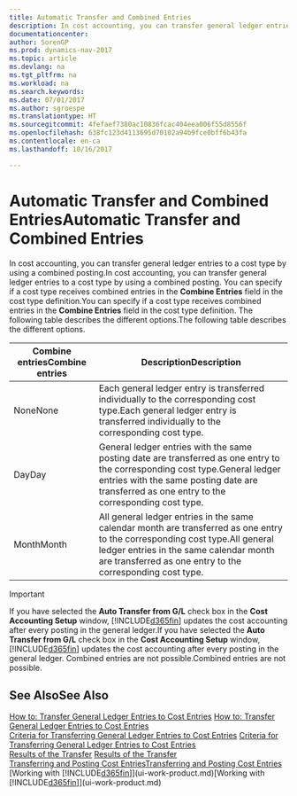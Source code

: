 ```yaml
---
title: Automatic Transfer and Combined Entries
description: In cost accounting, you can transfer general ledger entries to a cost type by using a combined posting. You can specify if a cost type receives combined entries in the **Combine Entries** field in the cost type definition. The following table describes the different options.
documentationcenter: 
author: SorenGP
ms.prod: dynamics-nav-2017
ms.topic: article
ms.devlang: na
ms.tgt_pltfrm: na
ms.workload: na
ms.search.keywords: 
ms.date: 07/01/2017
ms.author: sgroespe
ms.translationtype: HT
ms.sourcegitcommit: 4fefaef7380ac10836fcac404eea006f55d8556f
ms.openlocfilehash: 638fc123d4113695d70102a94b9fce0bff6b43fa
ms.contentlocale: en-ca
ms.lasthandoff: 10/16/2017

---
```

# <a name="automatic-transfer-and-combined-entries"></a><span data-ttu-id="00c7c-105">Automatic Transfer and Combined Entries</span><span class="sxs-lookup"><span data-stu-id="00c7c-105">Automatic Transfer and Combined Entries</span></span>
<span data-ttu-id="00c7c-106">In cost accounting, you can transfer general ledger entries to a cost type by using a combined posting.</span><span class="sxs-lookup"><span data-stu-id="00c7c-106">In cost accounting, you can transfer general ledger entries to a cost type by using a combined posting.</span></span> <span data-ttu-id="00c7c-107">You can specify if a cost type receives combined entries in the **Combine Entries** field in the cost type definition.</span><span class="sxs-lookup"><span data-stu-id="00c7c-107">You can specify if a cost type receives combined entries in the **Combine Entries** field in the cost type definition.</span></span> <span data-ttu-id="00c7c-108">The following table describes the different options.</span><span class="sxs-lookup"><span data-stu-id="00c7c-108">The following table describes the different options.</span></span>  

|<span data-ttu-id="00c7c-109">Combine entries</span><span class="sxs-lookup"><span data-stu-id="00c7c-109">Combine entries</span></span>|<span data-ttu-id="00c7c-110">Description</span><span class="sxs-lookup"><span data-stu-id="00c7c-110">Description</span></span>|  
|---------------------|-----------------|  
|<span data-ttu-id="00c7c-111">None</span><span class="sxs-lookup"><span data-stu-id="00c7c-111">None</span></span>|<span data-ttu-id="00c7c-112">Each general ledger entry is transferred individually to the corresponding cost type.</span><span class="sxs-lookup"><span data-stu-id="00c7c-112">Each general ledger entry is transferred individually to the corresponding cost type.</span></span>|  
|<span data-ttu-id="00c7c-113">Day</span><span class="sxs-lookup"><span data-stu-id="00c7c-113">Day</span></span>|<span data-ttu-id="00c7c-114">General ledger entries with the same posting date are transferred as one entry to the corresponding cost type.</span><span class="sxs-lookup"><span data-stu-id="00c7c-114">General ledger entries with the same posting date are transferred as one entry to the corresponding cost type.</span></span>|  
|<span data-ttu-id="00c7c-115">Month</span><span class="sxs-lookup"><span data-stu-id="00c7c-115">Month</span></span>|<span data-ttu-id="00c7c-116">All general ledger entries in the same calendar month are transferred as one entry to the corresponding cost type.</span><span class="sxs-lookup"><span data-stu-id="00c7c-116">All general ledger entries in the same calendar month are transferred as one entry to the corresponding cost type.</span></span>|  

> [!IMPORTANT]  
>  <span data-ttu-id="00c7c-117">If you have selected the **Auto Transfer from G/L** check box in the **Cost Accounting Setup** window, [!INCLUDE[d365fin](includes/d365fin_md.md)] updates the cost accounting after every posting in the general ledger.</span><span class="sxs-lookup"><span data-stu-id="00c7c-117">If you have selected the **Auto Transfer from G/L** check box in the **Cost Accounting Setup** window, [!INCLUDE[d365fin](includes/d365fin_md.md)] updates the cost accounting after every posting in the general ledger.</span></span> <span data-ttu-id="00c7c-118">Combined entries are not possible.</span><span class="sxs-lookup"><span data-stu-id="00c7c-118">Combined entries are not possible.</span></span>  

## <a name="see-also"></a><span data-ttu-id="00c7c-119">See Also</span><span class="sxs-lookup"><span data-stu-id="00c7c-119">See Also</span></span>  
 <span data-ttu-id="00c7c-120">[How to: Transfer General Ledger Entries to Cost Entries](finance-how-to-transfer-general-ledger-entries-to-cost-entries.md) </span><span class="sxs-lookup"><span data-stu-id="00c7c-120">[How to: Transfer General Ledger Entries to Cost Entries](finance-how-to-transfer-general-ledger-entries-to-cost-entries.md) </span></span>  
 <span data-ttu-id="00c7c-121">[Criteria for Transferring General Ledger Entries to Cost Entries](finance-criteria-for-transferring-general-ledger-entries-to-cost-entries.md) </span><span class="sxs-lookup"><span data-stu-id="00c7c-121">[Criteria for Transferring General Ledger Entries to Cost Entries](finance-criteria-for-transferring-general-ledger-entries-to-cost-entries.md) </span></span>  
 <span data-ttu-id="00c7c-122">[Results of the Transfer](finance-results-of-the-transfer.md) </span><span class="sxs-lookup"><span data-stu-id="00c7c-122">[Results of the Transfer](finance-results-of-the-transfer.md) </span></span>  
 [<span data-ttu-id="00c7c-123">Transferring and Posting Cost Entries</span><span class="sxs-lookup"><span data-stu-id="00c7c-123">Transferring and Posting Cost Entries</span></span>](finance-transfer-and-post-cost-entries.md)  
 <span data-ttu-id="00c7c-124">[Working with [!INCLUDE[d365fin](includes/d365fin_md.md)]](ui-work-product.md)</span><span class="sxs-lookup"><span data-stu-id="00c7c-124">[Working with [!INCLUDE[d365fin](includes/d365fin_md.md)]](ui-work-product.md)</span></span>

